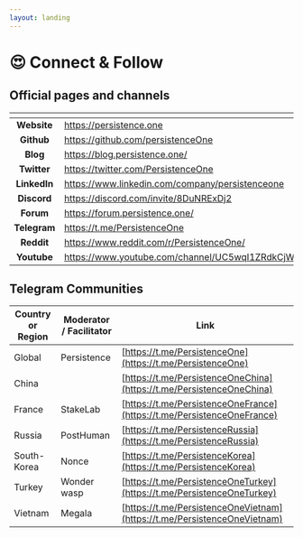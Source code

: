 ```yaml
---
layout: landing
---
```


# 😍 Connect & Follow

## Official pages and channels

<table data-view="cards"><thead><tr><th align="center"></th><th data-hidden data-card-target data-type="content-ref"></th></tr></thead><tbody><tr><td align="center"><strong>Website</strong></td><td><a href="https://persistence.one">https://persistence.one</a></td></tr><tr><td align="center"><strong>Github</strong></td><td><a href="https://github.com/persistenceOne">https://github.com/persistenceOne</a></td></tr><tr><td align="center"><strong>Blog</strong></td><td><a href="https://blog.persistence.one/">https://blog.persistence.one/</a></td></tr><tr><td align="center"><strong>Twitter</strong></td><td><a href="https://twitter.com/PersistenceOne">https://twitter.com/PersistenceOne</a></td></tr><tr><td align="center"><strong>LinkedIn</strong></td><td><a href="https://www.linkedin.com/company/persistenceone">https://www.linkedin.com/company/persistenceone</a></td></tr><tr><td align="center"><strong>Discord</strong></td><td><a href="https://discord.com/invite/8DuNRExDj2">https://discord.com/invite/8DuNRExDj2</a></td></tr><tr><td align="center"><strong>Forum</strong></td><td><a href="https://forum.persistence.one/">https://forum.persistence.one/</a></td></tr><tr><td align="center"><strong>Telegram</strong></td><td><a href="https://t.me/PersistenceOne">https://t.me/PersistenceOne</a></td></tr><tr><td align="center"><strong>Reddit</strong></td><td><a href="https://www.reddit.com/r/PersistenceOne/">https://www.reddit.com/r/PersistenceOne/</a></td></tr><tr><td align="center"><strong>Youtube</strong></td><td><a href="https://www.youtube.com/channel/UC5wqI1ZRdkCjWWVOCQdhxLQ">https://www.youtube.com/channel/UC5wqI1ZRdkCjWWVOCQdhxLQ</a></td></tr></tbody></table>

##

## Telegram Communities



| Country or Region | Moderator / Facilitator | Link                                                                     |
| ----------------- | ----------------------- | ------------------------------------------------------------------------ |
| Global            | Persistence             | [https://t.me/PersistenceOne](https://t.me/PersistenceOne)               |
| China             |                         | [https://t.me/PersistenceOneChina](https://t.me/PersistenceOneChina)     |
| France            | StakeLab                | [https://t.me/PersistenceOneFrance](https://t.me/PersistenceOneFrance)   |
| Russia            | PostHuman               | [https://t.me/PersistenceRussia](https://t.me/PersistenceRussia)         |
| South-Korea       | Nonce                   | [https://t.me/PersistenceKorea](https://t.me/PersistenceKorea)           |
| Turkey            | Wonder wasp             | [https://t.me/PersistenceOneTurkey](https://t.me/PersistenceOneTurkey)   |
| Vietnam           | Megala                  | [https://t.me/PersistenceOneVietnam](https://t.me/PersistenceOneVietnam) |

